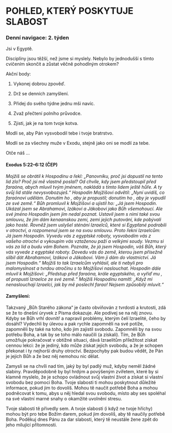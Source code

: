 # POHLED, KTERÝ POSKYTUJE SLABOST

### Denní navigace: 2. týden

Jsi v Egyptě.

Disciplíny jsou těžší, než jsme si myslely. Nebylo by jednodušší s tímto cvičením skončit a zůstat věčně pohodlným otrokem?

Akční body:
1. Vykonej dobrou zpověď.

2. Drž se denních zamyšlení.

3. Přidej do svého týdne jednu mši navíc.

4. Zvaž přečtení polního průvodce.

5. Zjisti, jak je na tom tvoje kotva.

Modli se, aby Pán vysvobodil tebe i tvoje bratrstvo.

Modli se za všechny muže v Exodu, stejně jako oni se modlí za tebe.

Otče náš …


#### Exodus 5:22–6:12 (ČEP)
*Mojžíš se obrátil k Hospodinu a řekl: „Panovníku, proč jsi dopustil na tento lid zlo? Proč jsi mě vlastně poslal? Od chvíle, kdy jsem předstoupil před faraóna, abych mluvil tvým jménem, nakládá s tímto lidem ještě hůře. A ty svůj lid stále nevysvobozuješ.“ Hospodin Mojžíšovi odvětil: „Nyní uvidíš, co faraónovi udělám. Donutím ho , aby je propustil; donutím ho , aby je vypudil ze své země.“ Bůh promluvil k Mojžíšovi a ujistil ho: „Já jsem Hospodin. Ukázal jsem se Abrahamovi, Izákovi a Jákobovi jako Bůh všemohoucí. Ale své jméno Hospodin jsem jim nedal poznat. Ustavil jsem s nimi také svou smlouvu, že jim dám kenaanskou zemi, zemi jejich putování, kde pobývali jako hosté. Rovněž jsem uslyšel sténání Izraelců, které si Egypťané podrobili v otroctví, a rozpomenul jsem se na svou smlouvu. Proto řekni Izraelcům: Já jsem Hospodin. Vyvedu vás z egyptské roboty, vysvobodím vás z vašeho otroctví a vykoupím vás vztaženou paží a velkými soudy. Vezmu si vás za lid a budu vám Bohem. Poznáte, že já jsem Hospodin, váš Bůh, který vás vyvede z egyptské roboty. Dovedu vás do země, kterou jsem přísežně slíbil dát Abrahamovi, Izákovi a Jákobovi. Vám ji dám do vlastnictví. Já jsem Hospodin.“ Mojžíš to tak Izraelcům vyhlásil, ale ti nebyli pro malomyslnost a tvrdou otročinu s to Mojžíšovi naslouchat. Hospodin dále mluvil k Mojžíšovi: „Předstup před faraóna, krále egyptského, a vyřiď mu , ať propustí Izraelce ze své země.“ Mojžíš Hospodinu namítl: „Když mi nenaslouchají Izraelci, jak by mě poslechl farao! Nejsem způsobilý mluvit.“*

#### Zamyšlení:
Takzvaný „Bůh Starého zákona“ je často obviňován z tvrdosti a krutosti, zdá se že to dnešní úryvek z Písma dokazuje. Ale podívej se na něj znovu. Kdyby se Bůh vrhl dovnitř a napravil problémy, kterým čelí Izraelité, čeho by dosáhl? Vydechli by úlevou a pak rychle zapomněli na své potíže, zapomněli by také na toho, kdo jim zajistil svobodu. Zapomněli by na svou potřebu Boha, a tak by se toho málo naučili (a získali). Tím, že Bůh umožňuje pokračovat v obtížné situaci, dává Izraelitům příležitost získat cennou lekci: že je jediný, kdo může získat jejich svobodu, a že je schopen překonat i ty nejhorší druhy otroctví. Bezpochyby pak budou vědět, že Pán je jejich Bůh a že bez něj nemohou nic dělat.

Zamysli se na chvíli nad tím, jaký by byl padlý muž, kdyby neměl žádné slabiny. Pravděpodobně by byl hrdým a povýšeným zvířetem, které by si klamně myslelo, že je schopo ovládnout svůj vlastní život a získat si vlastní svobodu bez pomoci Boha. Tvoje slabosti ti mohou poskytnout důležité informace, pokud jim to dovolíš. Mohou tě naučit potřebě Boha a mohou podněcovat k tomu, abys u něj hledal svou svobodu, místo aby ses spoléhal na své vlastní marné snahy o okamžité uvolnění stresu.

Tvoje slabosti tě přivedly sem. A tvoje slabosti (i když ne tvoje hříchy) mohou být pro tebe Božím darem, pokud jim dovolíš, aby tě naučily potřebě Boha. Poděkuj dnes Pánu za dar slabosti, který tě neustále žene zpět do jeho milující přítomnosti.
